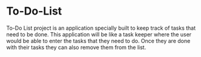 # To-Do-List
 To-Do List project is an application specially built to keep track of  tasks that need to be done. This application will be like a task keeper where the user would be able to enter the tasks that they need to do. Once they are done with their tasks they can also remove them from the list.
